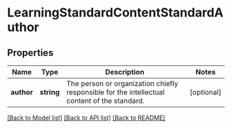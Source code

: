 # LearningStandardContentStandardAuthor

## Properties
Name | Type | Description | Notes
------------ | ------------- | ------------- | -------------
**author** | **string** | The person or organization chiefly responsible for the intellectual content of the standard. | [optional] 

[[Back to Model list]](../README.md#documentation-for-models) [[Back to API list]](../README.md#documentation-for-api-endpoints) [[Back to README]](../README.md)


